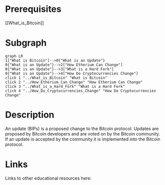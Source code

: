 # Prerequisites
[[What_is_Bitcoin]]

# Subgraph

```mermaid
graph LR
1["What is Bitcoin"]-->0{"What is an Update"}
0{"What is an Update"}-->2["How Etherium Can Change"]
0{"What is an Update"}-->3["What is a Hard Fork"]
0{"What is an Update"}-->4["How Do Cryptocurrencies Change"]
click 1 "../What_is_Bitcoin" "What is Bitcoin"
click 2 "../How_Etherium_Can_Change" "How Etherium Can Change"
click 3 "../What_is_a_Hard_Fork" "What is a Hard Fork"
click 4 "../How_Do_Cryptocurrencies_Change" "How Do Cryptocurrencies Change"
```



# Description
An update (BIPs) is a proposed change to the Bitcoin protocol. Updates are proposed by Bitcoin developers and are voted on by the Bitcoin community. If an update is accepted by the community it is implemented into the Bitcoin protocol.

# Links
Links to other educational resources here: